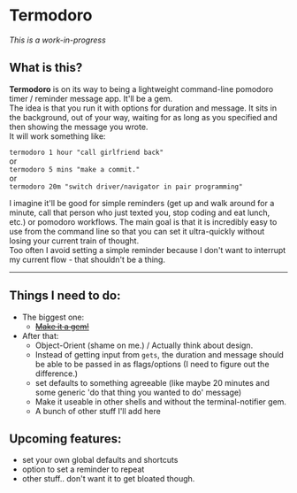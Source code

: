 Termodoro
=========

*This is a work-in-progress*

## What is this?

**Termodoro** is on its way to being a lightweight command-line pomodoro timer / reminder message app. It'll be a gem.  
The idea is that you run it with options for duration and message. It sits in the background, out of your way, waiting for as long as you specified and then showing the message you wrote.  
It will work something like:

`termodoro 1 hour "call girlfriend back"`  
or  
`termodoro 5 mins "make a commit."`  
or  
`termodoro 20m "switch driver/navigator in pair programming"`  

I imagine it'll be good for simple reminders (get up and walk around for a minute, call that person who just texted you, stop coding and eat lunch, etc.) or pomodoro workflows. The main goal is that it is incredibly easy to use from the command line so that you can set it ultra-quickly without losing your current train of thought.  
Too often I avoid setting a simple reminder because I don't want to interrupt my current flow - that shouldn't be a thing.

-----

## Things I need to do:

- The biggest one:
  - ~~[Make it a gem!](https://rubygems.org/gems/termodoro)~~ 
- After that:
  - Object-Orient (shame on me.) / Actually think about design.
  - Instead of getting input from `gets`, the duration and message should be able to be passed in as flags/options (I need to figure out the difference.)
  - set defaults to something agreeable (like maybe 20 minutes and some generic 'do that thing you wanted to do' message)
  - Make it useable in other shells and without the terminal-notifier gem.
  - A bunch of other stuff I'll add here

## Upcoming features:

- set your own global defaults and shortcuts
- option to set a reminder to repeat
- other stuff.. don't want it to get bloated though.
